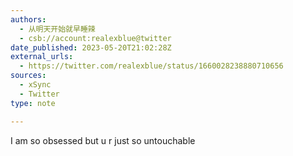 ```yaml
---
authors:
  - 从明天开始就早睡辣
  - csb://account:realexblue@twitter
date_published: 2023-05-20T21:02:28Z
external_urls:
  - https://twitter.com/realexblue/status/1660028238880710656
sources:
  - xSync
  - Twitter
type: note

---
```


I am so obsessed but u r just so untouchable